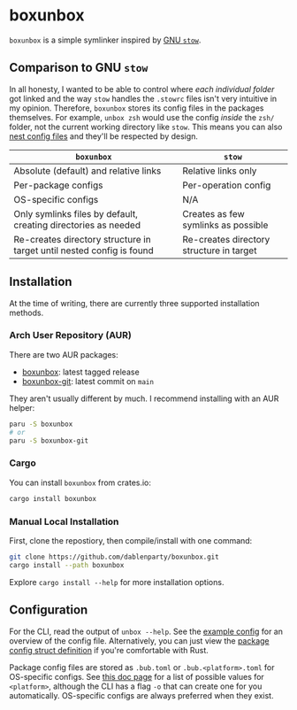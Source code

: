 # boxunbox

`boxunbox` is a simple symlinker inspired by [GNU `stow`](https://www.gnu.org/software/stow/).

## Comparison to GNU `stow`

In all honesty, I wanted to be able to control where _each individual folder_ got linked and the way `stow` handles the `.stowrc` files isn't very intuitive in my opinion. Therefore, `boxunbox` stores its config files in the packages themselves. For example, `unbox zsh` would use the config _inside_ the `zsh/` folder, not the current working directory like `stow`. This means you can also [nest config files](demo/src/folder2/.unboxrc.ron) and they'll be respected by design.

| `boxunbox`                                                            | `stow`                                   |
| --------------------------------------------------------------------- | ---------------------------------------- |
| Absolute (default) and relative links                                 | Relative links only                      |
| Per-package configs                                                   | Per-operation config                     |
| OS-specific configs                                                   | N/A                                      |
| Only symlinks files by default, creating directories as needed        | Creates as few symlinks as possible      |
| Re-creates directory structure in target until nested config is found | Re-creates directory structure in target |

## Installation

At the time of writing, there are currently three supported installation methods.

### Arch User Repository (AUR)

There are two AUR packages:

- [boxunbox](https://aur.archlinux.org/packages/boxunbox): latest tagged release
- [boxunbox-git](https://aur.archlinux.org/packages/boxunbox-git): latest commit on `main`

They aren't usually different by much. I recommend installing with an AUR helper:

```bash
paru -S boxunbox
# or
paru -S boxunbox-git
```

### Cargo

You can install `boxunbox` from crates.io:

```bash
cargo install boxunbox
```

### Manual Local Installation

First, clone the repostiory, then compile/install with one command:

```bash
git clone https://github.com/dablenparty/boxunbox.git
cargo install --path boxunbox
```

Explore `cargo install --help` for more installation options.

## Configuration

For the CLI, read the output of `unbox --help`. See the [example config](example.bub.toml) for an overview of the config file. Alternatively, you can just view the [package config struct definition](src/package.rs) if you're comfortable with Rust.

Package config files are stored as `.bub.toml` or `.bub.<platform>.toml` for OS-specific configs. See [this doc page](https://doc.rust-lang.org/std/env/consts/constant.OS.html) for a list of possible values for `<platform>`, although the CLI has a flag `-o` that can create one for you automatically. OS-specific configs are always preferred when they exist.

